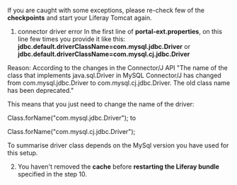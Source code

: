 If you are caught with some exceptions, please re-check few of the **checkpoints** and start your Liferay Tomcat again.

1. connector driver error
In the first line of **portal-ext.properties**, on this line few times you provide it like this: **jdbc.default.driverClassName=com.mysql.jdbc.Driver** or **jdbc.default.driverClassName=com.mysql.cj.jdbc.Driver** 


Reason:
According to the changes in the Connector/J API "The name of the class that implements java.sql.Driver in MySQL Connector/J has changed from com.mysql.jdbc.Driver to com.mysql.cj.jdbc.Driver. The old class name has been deprecated."

This means that you just need to change the name of the driver:

Class.forName("com.mysql.jdbc.Driver");
to

Class.forName("com.mysql.cj.jdbc.Driver");

To summarise driver class depends on the MySql version you have used for this setup.

2. You haven't removed the **cache** before **restarting the Liferay bundle** specified in the step 10.
